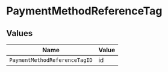 # PaymentMethodReferenceTag


## Values

| Name                          | Value                         |
| ----------------------------- | ----------------------------- |
| `PaymentMethodReferenceTagID` | id                            |